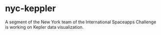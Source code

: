 nyc-keppler
===========

A segment of the New York team of the International Spaceapps Challenge is working on Kepler data visualization.
